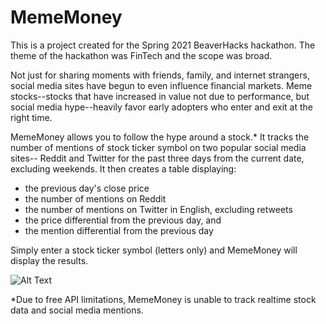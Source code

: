 # MemeMoney
This is a project created for the Spring 2021 BeaverHacks hackathon. 
The theme of the hackathon was FinTech and the scope was broad. 

Not just for sharing moments with friends, family, and internet strangers, 
social media sites have begun to even influence financial markets. 
Meme stocks--stocks that have increased in value not due to performance, 
but social media hype--heavily favor early adopters who enter and exit 
at the right time. 

MemeMoney allows you to follow the hype around a stock.* It tracks the
number of mentions of stock ticker symbol on  two popular social media sites--
Reddit and Twitter for the past three days from
the current date, excluding weekends. It then creates a table displaying:

* the previous day's close price
* the number of mentions on Reddit
* the number of mentions on Twitter in English, excluding retweets
* the price differential from the previous day, and
* the mention differential from the previous day

Simply enter a stock ticker symbol (letters only) and MemeMoney will display
the results. 

![Alt Text](https://i.imgur.com/22DqaDf.jpg)


*Due to free API limitations, MemeMoney is unable to track realtime stock data
and social media mentions.
